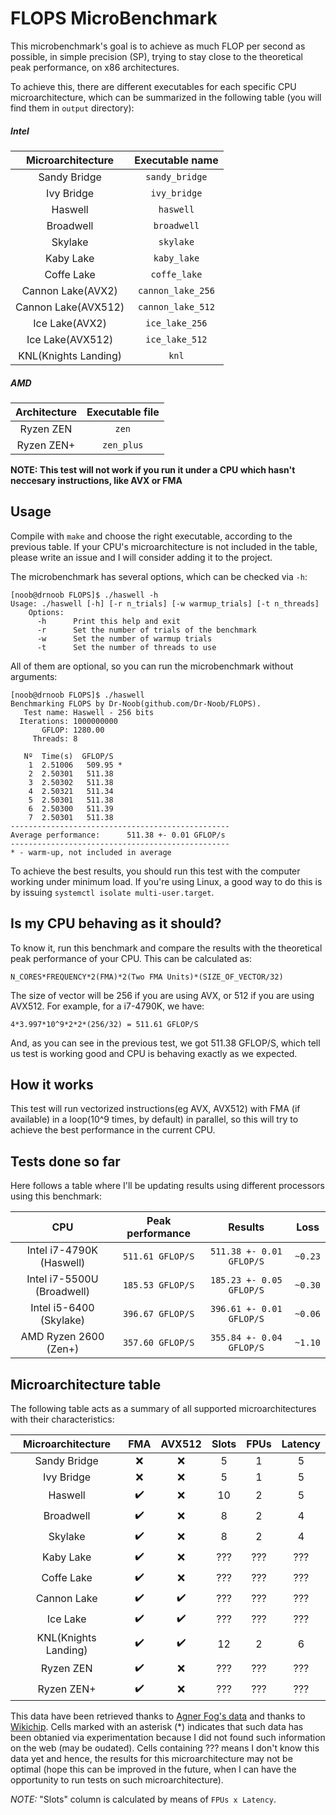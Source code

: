 # FLOPS MicroBenchmark

This microbenchmark's goal is to achieve as much FLOP per second as possible, in simple precision (SP), trying to stay close to the theoretical peak performance, on x86 architectures.

To achieve this, there are different executables for each specific CPU microarchitecture, which can be summarized in the following table (you will find them in `output` directory):

##### Intel
| Microarchitecture    | Executable name   |
|:--------------------:|:-----------------:|
| Sandy Bridge         | `sandy_bridge`    |
| Ivy Bridge           | `ivy_bridge`      |
| Haswell              | `haswell`         |
| Broadwell            | `broadwell`       |
| Skylake              | `skylake`         |
| Kaby Lake            | `kaby_lake`       |
| Coffe Lake           | `coffe_lake`      |
| Cannon Lake(AVX2)    | `cannon_lake_256` |
| Cannon Lake(AVX512)  | `cannon_lake_512` |
| Ice Lake(AVX2)       | `ice_lake_256`    |
| Ice Lake(AVX512)     | `ice_lake_512`    |
| KNL(Knights Landing) | `knl`             |

##### AMD
| Architecture         | Executable file  |
|:--------------------:|:----------------:|
| Ryzen ZEN            | `zen`            |
| Ryzen ZEN+           | `zen_plus`       |

__NOTE: This test will not work if you run it under a CPU which hasn't neccesary instructions, like AVX or FMA__

## Usage
Compile with `make` and choose the right executable, according to the previous table. If your CPU's microarchitecture is not included in the table, please write an issue and I will consider adding it to the project.

The microbenchmark has several options, which can be checked via `-h`:

```
[noob@drnoob FLOPS]$ ./haswell -h
Usage: ./haswell [-h] [-r n_trials] [-w warmup_trials] [-t n_threads]
    Options:
      -h      Print this help and exit
      -r      Set the number of trials of the benchmark
      -w      Set the number of warmup trials
      -t      Set the number of threads to use
```

All of them are optional, so you can run the microbenchmark without arguments:

```
[noob@drnoob FLOPS]$ ./haswell
Benchmarking FLOPS by Dr-Noob(github.com/Dr-Noob/FLOPS).
   Test name: Haswell - 256 bits
  Iterations: 1000000000
       GFLOP: 1280.00
     Threads: 8

   Nº  Time(s)  GFLOP/S
    1  2.51006   509.95 *
    2  2.50301   511.38
    3  2.50302   511.38
    4  2.50321   511.34
    5  2.50301   511.38
    6  2.50300   511.39
    7  2.50301   511.38
-------------------------------------------------
Average performance:      511.38 +- 0.01 GFLOP/s
-------------------------------------------------
* - warm-up, not included in average
```

To achieve the best results, you should run this test with the computer working under minimum load. If you're using Linux, a good way to do this is by issuing `systemctl isolate multi-user.target`.

## Is my CPU behaving as it should?
To know it, run this benchmark and compare the results with the theoretical peak performance of your CPU. This can be calculated as:

```
N_CORES*FREQUENCY*2(FMA)*2(Two FMA Units)*(SIZE_OF_VECTOR/32)
```

The size of vector will be 256 if you are using AVX, or 512 if you are using AVX512. For example, for a i7-4790K, we have:

```
4*3.997*10^9*2*2*(256/32) = 511.61 GFLOP/S
```

And, as you can see in the previous test, we got 511.38 GFLOP/S, which tell us test is working good and CPU is behaving exactly as we expected.

## How it works
This test will run vectorized instructions(eg AVX, AVX512) with FMA (if available) in a loop(10^9 times, by default) in parallel, so this will try to achieve the best performance in the current CPU.

## Tests done so far
Here follows a table where I'll be updating results using different processors using this benchmark:

| CPU                       | Peak performance | Results                  | Loss    |
|:-------------------------:|:----------------:|:------------------------:|:-------:|
| Intel i7-4790K (Haswell)  | `511.61 GFLOP/S` | `511.38 +- 0.01 GFLOP/S` | `~0.23` |
| Intel i7-5500U (Broadwell)| `185.53 GFLOP/S` | `185.23 +- 0.05 GFLOP/S` | `~0.30` |
| Intel i5-6400 (Skylake)   | `396.67 GFLOP/S` | `396.61 +- 0.01 GFLOP/S` | `~0.06` |
| AMD Ryzen 2600 (Zen+)     | `357.60 GFLOP/S` | `355.84 +- 0.04 GFLOP/S` | `~1.10` |

## Microarchitecture table

The following table acts as a summary of all supported microarchitectures with their characteristics:


| Microarchitecture    | FMA                | AVX512             | Slots    | FPUs  | Latency |
|:--------------------:|:------------------:|:------------------:|:--------:|:-----:|:-------:|
| Sandy Bridge         | :x:                | :x:                |   5      |     1 |       5 |
| Ivy Bridge           | :x:                | :x:                |   5      |     1 |       5 |
| Haswell              | :heavy_check_mark: | :x:                |  10      |     2 |       5 |
| Broadwell            | :heavy_check_mark: | :x:                |   8      |     2 |       4 |
| Skylake              | :heavy_check_mark: | :x:                |   8      |     2 |       4 |
| Kaby Lake            | :heavy_check_mark: | :x:                | ???      |   ??? |     ??? |
| Coffe Lake           | :heavy_check_mark: | :x:                | ???      |   ??? |     ??? |
| Cannon Lake          | :heavy_check_mark: | :heavy_check_mark: | ???      |   ??? |     ??? |
| Ice Lake             | :heavy_check_mark: | :heavy_check_mark: | ???      |   ??? |     ??? |
| KNL(Knights Landing) | :heavy_check_mark: | :heavy_check_mark: | 12       |     2 |       6 |
| Ryzen ZEN            | :heavy_check_mark: | :x:                | ???      |   ??? |     ??? |
| Ryzen ZEN+           | :heavy_check_mark: | :x:                | ???      |   ??? |     ??? |

This data have been retrieved thanks to [Agner Fog's data](https://www.agner.org/optimize/instruction_tables.pdf) and thanks to [Wikichip](https://en.wikichip.org/wiki/WikiChip). Cells marked with an asterisk (\*) indicates that such data has been obtanied via experimentation because I did not found such information on the web (may be oudated). Cells containing ??? means I don't know this data yet and hence, the results for this microarchitecture may not be optimal (hope this can be improved in the future, when I can have the opportunity to run tests on such microarchitecture).

_NOTE:_ "Slots" column is calculated by means of `FPUs x Latency`.

